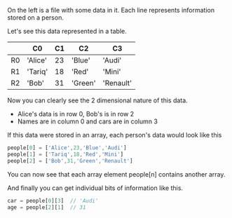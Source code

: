 On the left is a file with some data in it. Each line represents information stored on a person.

Let's see this data represented in a table.

| | C0 | C1 | C2 | C3
|-|-|-|-|-|
|R0| 'Alice' | 23 | 'Blue' | 'Audi' |
|R1| 'Tariq' | 18 | 'Red' | 'Mini' |
|R2| 'Bob' | 31 | 'Green' | 'Renault' |

Now you can clearly see the 2 dimensional nature of this data.

- Alice's data is in row 0, Bob's is in row 2
- Names are in column 0 and cars are in column 3

If this data were stored in an array, each person's data would look like this

```javascript
people[0] = ['Alice',23,'Blue','Audi']
people[1] = ['Tariq',18,'Red','Mini']
people[2] = ['Bob',31,'Green','Renault']
```

You can now see that each array element people[n] contains another array.

And finally you can get individual bits of information like this.

```javascript
car = people[0][3]  // 'Audi'
age = people[2][1]  // 31
```
